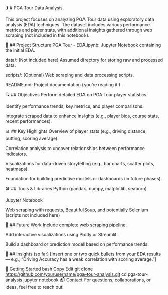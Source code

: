 🏌️ # PGA Tour Data Analysis

This project focuses on analyzing PGA Tour data using exploratory data analysis (EDA) techniques. The dataset includes various performance metrics and player stats, with additional insights gathered through web scraping (not included in this notebook).

📁 ## Project Structure
PGA Tour - EDA.ipynb: Jupyter Notebook containing the initial EDA.

data/: (Not included here) Assumed directory for storing raw and processed data.

scripts/: (Optional) Web scraping and data processing scripts.

README.md: Project documentation (you’re reading it!).

🔍 ## Objectives
Perform detailed EDA on PGA Tour player statistics.

Identify performance trends, key metrics, and player comparisons.

Integrate scraped data to enhance insights (e.g., player bios, course stats, recent performances).

📊 ## Key Highlights
Overview of player stats (e.g., driving distance, putting, scoring average).

Correlation analysis to uncover relationships between performance indicators.

Visualizations for data-driven storytelling (e.g., bar charts, scatter plots, heatmaps).

Foundation for building predictive models or dashboards (in future phases).

🛠️ ## Tools & Libraries
Python (pandas, numpy, matplotlib, seaborn)

Jupyter Notebook

Web scraping with requests, BeautifulSoup, and potentially Selenium (scripts not included here)

📌 ## Future Work
Include complete web scraping pipeline.

Add interactive visualizations using Plotly or Streamlit.

Build a dashboard or prediction model based on performance trends.

🧠 ## Insights (so far)
[Insert one or two quick bullets from your EDA results — e.g., “Driving Accuracy has a weak correlation with scoring average.”]

🚀 Getting Started
bash
Copy
Edit
git clone https://github.com/yourusername/pga-tour-analysis.git
cd pga-tour-analysis
jupyter notebook
📬 Contact
For questions, collaborations, or ideas, feel free to reach out!
